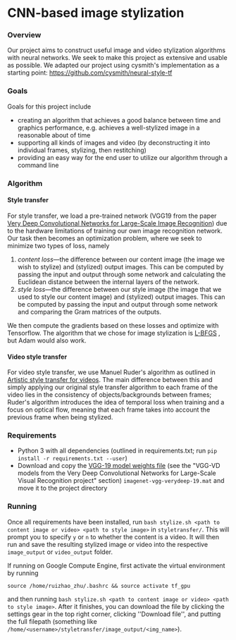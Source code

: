 # CNN-based image stylization
### Overview
Our project aims to construct useful image and video stylization algorithms with neural networks. We seek to make this project as extensive and usable as possible. We adapted our project using cysmith's implementation as a starting point: https://github.com/cysmith/neural-style-tf

### Goals
Goals for this project include 
* creating an algorithm that achieves a good balance between time and graphics performance, e.g. achieves a well-stylized image in a reasonable about of time
* supporting all kinds of images and video (by deconstructing it into individual frames, stylizing, then restitching)
* providing an easy way for the end user to utilize our algorithm through a command line 

### Algorithm
#### Style transfer
For style transfer, we load a pre-trained network (VGG19 from the paper [Very Deep Convolutional Networks for Large-Scale Image Recognition](https://arxiv.org/abs/1409.1556)) due to the hardware limitations of training our own image recognition network. Our task then becomes an optimization problem, where we seek to minimize two types of loss, namely
1. _content loss_—the difference between our content image (the image we wish to stylize) and (stylized) output images. This can be computed by passing the input and output through some network and calculating the Euclidean distance between the internal layers of the  network.
2. _style loss_—the difference between our style image (the image that we used to style our content image) and (stylized) output images. This can be computed by passing the input and output through some network and comparing the Gram matrices of the outputs.

We then compute the gradients based on these losses and optimize with Tensorflow. The algorithm that we chose for image stylization is [L-BFGS](https://en.wikipedia.org/wiki/Limited-memory_BFGS) , but Adam would also work.

#### Video style transfer
For video style transfer, we use Manuel Ruder's algorithm as outlined in [Artistic style transfer for videos](https://arxiv.org/abs/1604.08610). The main difference between this and simply applying our original style transfer algorithm to each frame of the video lies in the consistency of objects/backgrounds between frames; Ruder's algorithm introduces the idea of temporal loss when training and a focus on optical flow, meaning that each frame takes into account the previous frame when being stylized.

### Requirements
* Python 3 with all dependencies (outlined in requirements.txt; run `pip install -r requirements.txt --user`)
* Download and copy the [VGG-19 model weights file](http://www.vlfeat.org/matconvnet/pretrained/) (see the "VGG-VD models from the Very Deep Convolutional Networks for Large-Scale Visual Recognition project" section) `imagenet-vgg-verydeep-19.mat` and move it to the project directory

### Running
Once all requirements have been installed, run `bash stylize.sh <path to content image or video> <path to style image>` in `styletransfer/`. This will prompt you to specify `y` or `n` to whether the content is a video. It will then run and save the resulting stylized image or video into the respective `image_output` or `video_output` folder.

If running on Google Compute Engine, first activate the virtual environment by running

`source /home/ruizhao_zhu/.bashrc && source activate tf_gpu`

and then running `bash stylize.sh <path to content image or video> <path to style image>`. After it finishes, you can download the file by clicking the settings gear in the top right corner, clicking ''Download file'', and putting the full filepath (something like `/home/<username>/styletransfer/image_output/<img_name>`).
